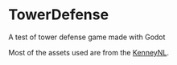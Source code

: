 # TowerDefense
A test of tower defense game made with Godot

Most of the assets used are from the [KenneyNL](https://www.kenney.nl).
